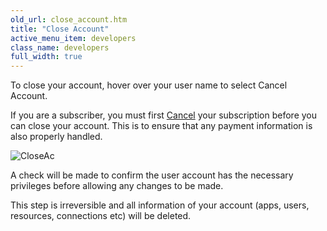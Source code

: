 ```yaml
---
old_url: close_account.htm
title: "Close Account"
active_menu_item: developers
class_name: developers
full_width: true
---
```



To close your account, hover over your user name to select Cancel Account.

If you are a subscriber, you must first [Cancel](/developers/documentation/product-guide/account-management/cancel-subscription) your subscription before you can close your account. This is to ensure that any payment information is also properly handled.

![CloseAc](/img/docs/closeac.png)

A check will be made to confirm the user account has the necessary privileges before allowing any changes to be made.

This step is irreversible and all information of your account (apps, users, resources, connections etc) will be deleted.

